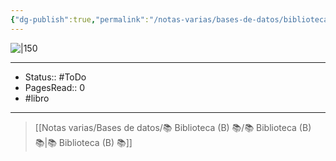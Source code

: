 ```yaml
---
{"dg-publish":true,"permalink":"/notas-varias/bases-de-datos/biblioteca-b/b-hamlet/"}
---
```


![|150](http://books.google.com/books/content?id=yjO_HzvPGy0C&printsec=frontcover&img=1&zoom=1&edge=curl&source=gbs_api)

---

- Status:: #ToDo 
- PagesRead:: 0 
- #libro 

---

> [[Notas varias/Bases de datos/📚 Biblioteca (B) 📚/📚 Biblioteca (B) 📚\|📚 Biblioteca (B) 📚]]